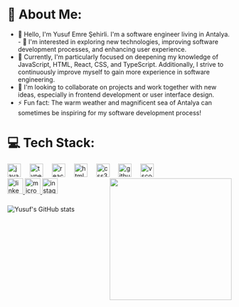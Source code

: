 # 💫 About Me:
- 👋 Hello, I'm Yusuf Emre Şehirli. I'm a software engineer living in Antalya.<br>- 👀 I'm interested in exploring new technologies, improving software development processes, and enhancing user experience.<br>
- 🌱 Currently, I'm particularly focused on deepening my knowledge of JavaScript, HTML, React, CSS, and TypeScript. Additionally, I strive to continuously improve myself to gain more experience in software engineering.<br>
- 💞️ I'm looking to collaborate on projects and work together with new ideas, especially in frontend development or user interface design.<br>
- ⚡ Fun fact: The warm weather and magnificent sea of Antalya can sometimes be inspiring for my software development process!


###
# 💻 Tech Stack:
<div align="left">
  <img src="https://cdn.jsdelivr.net/gh/devicons/devicon/icons/javascript/javascript-original.svg" height="30" alt="javascript logo"  />
  <img width="12" />
  <img src="https://cdn.jsdelivr.net/gh/devicons/devicon/icons/typescript/typescript-original.svg" height="30" alt="typescript logo"  />
  <img width="12" />
  <img src="https://cdn.jsdelivr.net/gh/devicons/devicon/icons/react/react-original.svg" height="30" alt="react logo"  />
  <img width="12" />
  <img src="https://cdn.jsdelivr.net/gh/devicons/devicon/icons/html5/html5-original.svg" height="30" alt="html5 logo"  />
  <img width="12" />
  <img src="https://cdn.jsdelivr.net/gh/devicons/devicon/icons/css3/css3-original.svg" height="30" alt="css3 logo"  />
  <img width="12" />
  <img src="https://cdn.jsdelivr.net/gh/devicons/devicon/icons/github/github-original.svg" height="30" alt="github logo"  />
  <img width="12" />
  <img src="https://cdn.jsdelivr.net/gh/devicons/devicon/icons/vscode/vscode-original.svg" height="30" alt="vscode logo"  />
</div>
<img align="right" height="274" src="https://media.giphy.com/media/v1.Y2lkPTc5MGI3NjExcDVoeDZwNHBweHRiaGF0YWNrb3B2NW8xcDExcDhraXpldzhhdzkyeiZlcD12MV9pbnRlcm5hbF9naWZfYnlfaWQmY3Q9Zw/qgQUggAC3Pfv687qPC/giphy.gif"  />


<div align="left">
  <a href="https://www.linkedin.com/in/yusuf-emre-şehirli-a52630303" target="_blank">
    <img src="https://img.shields.io/static/v1?message=LinkedIn&logo=linkedin&label=&color=0077B5&logoColor=white&labelColor=&style=for-the-badge" height="35" alt="linkedin logo"  />
  </a>
  <a href="mailto: yusufemresehirli@hotmail.com" target="_blank">
    <img src="https://img.shields.io/static/v1?message=Outlook&logo=microsoft-outlook&label=&color=0078D4&logoColor=white&labelColor=&style=for-the-badge" height="35" alt="microsoft-outlook logo"  />
  </a>
  <a href="https://www.instagram.com/yusufemresehirlii/ " target="_blank">
    <img src="https://img.shields.io/static/v1?message=Instagram&logo=instagram&label=&color=E4405F&logoColor=white&labelColor=&style=for-the-badge" height="35" alt="instagram logo"  />
  </a>
</div>

###
![Yusuf's GitHub stats](https://github-readme-stats.vercel.app/api?username=YusufEmreSehirli&theme=prussian&show_icons=true)

